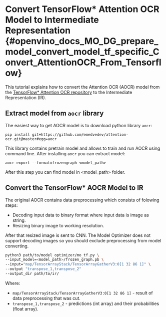 # Convert TensorFlow* Attention OCR Model to Intermediate Representation {#openvino_docs_MO_DG_prepare_model_convert_model_tf_specific_Convert_AttentionOCR_From_Tensorflow}

This tutorial explains how to convert the Attention OCR (AOCR) model from the [TensorFlow* Attention OCR repository](https://github.com/emedvedev/attention-ocr) to the Intermediate Representation (IR).

## Extract model from `aocr` library

The easiest way to get AOCR model is to download python library `aocr`:
```
pip install git+https://github.com/emedvedev/attention-ocr.git@master#egg=aocr
```
This library contains pretrain model and allows to train and run AOCR using command line. After installing `aocr` you can extract model:
```
aocr export --format=frozengraph <model_path>
```
After this step you can find model in <model_path> folder.

## Convert the TensorFlow* AOCR Model to IR

The original AOCR contains data preprocessing which consists of folowing steps:
* Decoding input data to binary format where input data is image as string.
* Resizing binary image to working resolution.

After that resized image is sent to CNN. The Model Optimizer does not support decoding images so you should exclude preprocessing from model converting. 
```sh
python3 path/to/model_optimizer/mo_tf.py \
--input_model=<model_path>/frozen_graph.pb \
--input="map/TensorArrayStack/TensorArrayGatherV3:0[1 32 86 1]" \
--output "transpose_1,transpose_2"
--output_dir path/to/ir/
```

Where:
* `map/TensorArrayStack/TensorArrayGatherV3:0[1 32 86 1]` - result of data preprocessing that was cut.
* `transpose_1,transpose_2` - predictions (int array) and their probabilities (float array).
